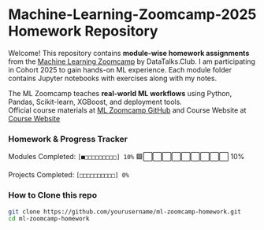 # Machine-Learning-Zoomcamp-2025 Homework Repository

Welcome! This repository contains **module-wise homework assignments** from the [Machine Learning Zoomcamp](https://github.com/DataTalksClub/mlzoomcamp) by DataTalks.Club. I am participating in Cohort 2025 to gain hands-on ML experience. Each module folder contains Jupyter notebooks with exercises along with my notes.

The ML Zoomcamp teaches **real-world ML workflows** using Python, Pandas, Scikit-learn, XGBoost, and deployment tools.  
Official course materials at [ML Zoomcamp GitHub](https://github.com/DataTalksClub/mlzoomcamp) and Course Website at [Course Website](https://mlzoomcamp.com/)

### Homework & Progress Tracker

Modules Completed: `[■□□□□□□□□□] 10%` 🟩⬜⬜⬜⬜⬜⬜⬜⬜⬜ 10%

Projects Completed: `[□□□□□□□□□□] 0%`

### How to Clone this repo
```bash
git clone https://github.com/yourusername/ml-zoomcamp-homework.git
cd ml-zoomcamp-homework
